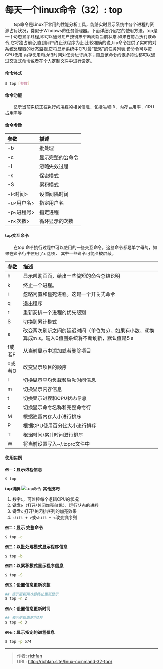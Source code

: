 # 每天一个linux命令（32）: top

　　top命令是Linux下常用的性能分析工具，能够实时显示系统中各个进程的资源占用状况，类似于Windows的任务管理器。下面详细介绍它的使用方法。top是一个动态显示过程,即可以通过用户按键来不断刷新当前状态.如果在前台执行该命令,它将独占前台,直到用户终止该程序为止.比较准确的说,top命令提供了实时的对系统处理器的状态监视.它将显示系统中CPU最“敏感”的任务列表.该命令可以按CPU使用.内存使用和执行时间对任务进行排序；而且该命令的很多特性都可以通过交互式命令或者在个人定制文件中进行设定。
<!--more -->
#### 命令格式
```bash
$ top [参数]
```
#### 命令功能
　　显示当前系统正在执行的进程的相关信息，包括进程ID、内存占用率、CPU占用率等
#### 命令参数
| 参数 | 描述 |
| :------------- | :------------- |
| -b | 批处理 |
| -c | 显示完整的治命令 |
| -I | 忽略失效过程 |
| -s | 保密模式 |
| -S | 累积模式 |
| -i<时间> | 设置间隔时间 |
| -u<用户名> | 指定用户名 |
| -p<进程号> | 指定进程 |
| -n<次数> | 循环显示的次数 |

#### top交互命令
　　在top 命令执行过程中可以使用的一些交互命令。这些命令都是单字母的，如果在命令行中使用了s 选项， 其中一些命令可能会被屏蔽。

| 参数 | 描述 |
| :------------- | :------------- |
| h | 显示帮助画面，给出一些简短的命令总结说明 |
| k | 终止一个进程。 |
| i | 忽略闲置和僵死进程。这是一个开关式命令 |
| q | 退出程序 |
| r | 重新安排一个进程的优先级别 |
| S | 切换到累计模式 |
| s | 改变两次刷新之间的延迟时间（单位为s），如果有小数，就换算成m s。输入0值则系统将不断刷新，默认值是5 s |
| f或者F | 从当前显示中添加或者删除项目 |
| o或者O | 改变显示项目的顺序 |
| l | 切换显示平均负载和启动时间信息 |
| m | 切换显示内存信息 |
| t | 切换显示进程和CPU状态信息 |
| c | 切换显示命令名称和完整命令行 |
| M | 根据驻留内存大小进行排序 |
| P | 根据CPU使用百分比大小进行排序 |
| T | 根据时间/累计时间进行排序 |
| W | 将当前设置写入~/.toprc文件中  |
#### 使用实例
**`例一`：显示进程信息**
```bash
$ top
```
**top讲解**
![top命令](http://oncj6b2vl.bkt.clouddn.com/FmYyrG-z1EdQG0FMO2c3dKfc5rnA.jpg)
**其他技巧**
1. 数字`1`，可监控每个逻辑CPU的状况
2. 键盘`b`（打开/关闭加亮效果），运行状态的进程
3. 键盘`x` 打开/关闭排序列的加亮效果
4. `shift + >`或`shift + <`改变排序列

**`例二`：显示 完整命令**
```bash
$ top -c
```
**`例三`：以批处理模式显示程序信息**
```bash
$ top -b
```
**`例四`：以累积模式显示程序信息**
```bash
$ top -S
```
**`例五`：设置信息更新次数**
```bash
## 表示更新两次后终止更新显示
$ top -n 2
```
**`例六`：设置信息更新时间**
```bash
## 表示更新周期为3秒
$ top -d 3
```
**`例七`：显示指定的进程信息**
```bash
$ top -p 574
```


---

> 作者: [richfan](https://richfan.site/)  
> URL: http://richfan.site/linux-command-32-top/  

